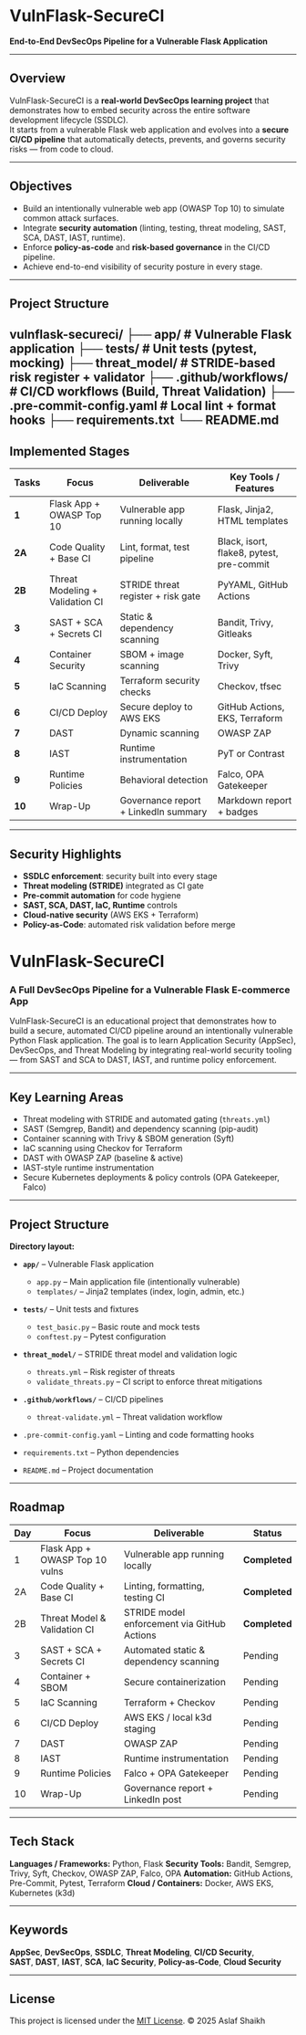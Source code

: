 # VulnFlask-SecureCI  
**End-to-End DevSecOps Pipeline for a Vulnerable Flask Application**

---

## Overview
VulnFlask-SecureCI is a **real-world DevSecOps learning project** that demonstrates how to embed security across the entire software development lifecycle (SSDLC).  
It starts from a vulnerable Flask web application and evolves into a **secure CI/CD pipeline** that automatically detects, prevents, and governs security risks — from code to cloud.

---

## Objectives
- Build an intentionally vulnerable web app (OWASP Top 10) to simulate common attack surfaces.  
- Integrate **security automation** (linting, testing, threat modeling, SAST, SCA, DAST, IAST, runtime).  
- Enforce **policy-as-code** and **risk-based governance** in the CI/CD pipeline.  
- Achieve end-to-end visibility of security posture in every stage.

---

## Project Structure
vulnflask-secureci/
├── app/                      # Vulnerable Flask application
├── tests/                    # Unit tests (pytest, mocking)
├── threat_model/             # STRIDE-based risk register + validator
├── .github/workflows/        # CI/CD workflows (Build, Threat Validation)
├── .pre-commit-config.yaml   # Local lint + format hooks
├── requirements.txt
└── README.md
---

## Implemented Stages

| **Tasks** | **Focus** | **Deliverable** | **Key Tools / Features** |
|----------|------------|------------------|---------------------------|
| **1** | Flask App + OWASP Top 10 | Vulnerable app running locally | Flask, Jinja2, HTML templates |
| **2A** | Code Quality + Base CI | Lint, format, test pipeline | Black, isort, flake8, pytest, pre-commit |
| **2B** | Threat Modeling + Validation CI | STRIDE threat register + risk gate | PyYAML, GitHub Actions |
| **3** | SAST + SCA + Secrets CI | Static & dependency scanning | Bandit, Trivy, Gitleaks |
| **4** | Container Security | SBOM + image scanning | Docker, Syft, Trivy |
| **5** | IaC Scanning | Terraform security checks | Checkov, tfsec |
| **6** | CI/CD Deploy | Secure deploy to AWS EKS | GitHub Actions, EKS, Terraform |
| **7** | DAST | Dynamic scanning | OWASP ZAP |
| **8** | IAST | Runtime instrumentation | PyT or Contrast |
| **9** | Runtime Policies | Behavioral detection | Falco, OPA Gatekeeper |
| **10** | Wrap-Up | Governance report + LinkedIn summary | Markdown report + badges |

---

## Security Highlights
- **SSDLC enforcement**: security built into every stage  
- **Threat modeling (STRIDE)** integrated as CI gate  
- **Pre-commit automation** for code hygiene  
- **SAST, SCA, DAST, IaC, Runtime** controls  
- **Cloud-native security** (AWS EKS + Terraform)  
- **Policy-as-Code**: automated risk validation before merge  

# VulnFlask-SecureCI
### A Full DevSecOps Pipeline for a Vulnerable Flask E-commerce App

VulnFlask-SecureCI is an educational project that demonstrates how to build a secure, automated CI/CD pipeline around an intentionally vulnerable Python Flask application.
The goal is to learn Application Security (AppSec), DevSecOps, and Threat Modeling by integrating real-world security tooling — from SAST and SCA to DAST, IAST, and runtime policy enforcement.

---

## Key Learning Areas

- Threat modeling with STRIDE and automated gating (`threats.yml`)
- SAST (Semgrep, Bandit) and dependency scanning (pip-audit)
- Container scanning with Trivy & SBOM generation (Syft)
- IaC scanning using Checkov for Terraform
- DAST with OWASP ZAP (baseline & active)
- IAST-style runtime instrumentation
- Secure Kubernetes deployments & policy controls (OPA Gatekeeper, Falco)

---

## Project Structure

**Directory layout:**

- **`app/`** – Vulnerable Flask application
  - `app.py` – Main application file (intentionally vulnerable)
  - `templates/` – Jinja2 templates (index, login, admin, etc.)

- **`tests/`** – Unit tests and fixtures
  - `test_basic.py` – Basic route and mock tests
  - `conftest.py` – Pytest configuration

- **`threat_model/`** – STRIDE threat model and validation logic
  - `threats.yml` – Risk register of threats
  - `validate_threats.py` – CI script to enforce threat mitigations

- **`.github/workflows/`** – CI/CD pipelines
  - `threat-validate.yml` – Threat validation workflow

- `.pre-commit-config.yaml` – Linting and code formatting hooks
- `requirements.txt` – Python dependencies
- `README.md` – Project documentation

---

## Roadmap

| Day | Focus | Deliverable | Status |
|-----|--------|-------------|--------|
| 1 | Flask App + OWASP Top 10 vulns | Vulnerable app running locally | **Completed** |
| 2A | Code Quality + Base CI | Linting, formatting, testing CI | **Completed** |
| 2B | Threat Model & Validation CI | STRIDE model enforcement via GitHub Actions | **Completed** |
| 3 | SAST + SCA + Secrets CI | Automated static & dependency scanning | Pending |
| 4 | Container + SBOM | Secure containerization | Pending |
| 5 | IaC Scanning | Terraform + Checkov | Pending |
| 6 | CI/CD Deploy | AWS EKS / local k3d staging | Pending |
| 7 | DAST | OWASP ZAP | Pending |
| 8 | IAST | Runtime instrumentation | Pending |
| 9 | Runtime Policies | Falco + OPA Gatekeeper | Pending |
| 10 | Wrap-Up | Governance report + LinkedIn post | Pending |

---

## Tech Stack

**Languages / Frameworks:** Python, Flask
**Security Tools:** Bandit, Semgrep, Trivy, Syft, Checkov, OWASP ZAP, Falco, OPA
**Automation:** GitHub Actions, Pre-Commit, Pytest, Terraform
**Cloud / Containers:** Docker, AWS EKS, Kubernetes (k3d)

---

## Keywords

**AppSec**, **DevSecOps**, **SSDLC**, **Threat Modeling**, **CI/CD Security**,  
**SAST**, **DAST**, **IAST**, **SCA**, **IaC Security**, **Policy-as-Code**, **Cloud Security**


---

## License
This project is licensed under the [MIT License](https://opensource.org/licenses/MIT). © 2025 Aslaf Shaikh
